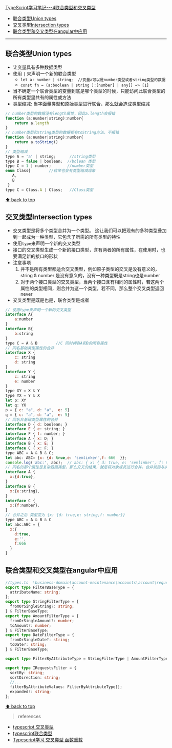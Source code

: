 [TypeScript学习笔记---4联合类型和交叉类型](#top)

- [联合类型Union types](#联合类型union-types)
- [交叉类型Intersection types](#交叉类型intersection-types)
- [联合类型和交叉类型在angular中应用](#联合类型和交叉类型在angular中应用)

------------------------------------------------

## 联合类型Union types

- 让变量具有多种数据类型
- 使用 `|` 来声明一个新的联合类型
  - `let a: number | string;  //变量a可以是number类型或者string类型的数据`
  - `const fn = (a:boolean | string ):[number] | any[] => [1]`
- 当不确定一个联合类型的变量到底是哪个类型的时候，只能访问此联合类型的所有类型里共有的属性或方法
- 类型缩减: 当字面量类型和原始类型进行联合，那么就会造成类型缩减

```javascript
// number类型的数据没有length属性，因此a.length会报错
function (a:number|string):number{
	return a.length
}
// number类型和string类型的数据都有toString方法，不报错
function (a:number|string):number{
	return a.toString()
}
// 类型缩减
type A = 'a' | string;      //string类型
type B = false | boolean;  //bolean 类型
type C = 1 | number;       //number类型
enum Class{        //枚举也会有类型缩减现象
   A,
   B
 }
type C = Class.A | Class;   //Class类型

```

[⬆ back to top](#top)

## 交叉类型Intersection types

- 交叉类型是将多个类型合并为一个类型。 这让我们可以把现有的多种类型叠加到一起成为一种类型，它包含了所需的所有类型的特性
- 使用`type`来声明一个新的交叉类型
- 接口的交叉类型生成一个新的接口类型，含有两者的所有属性，在使用时，也要满足新的接口的形状
- 注意事项
  1. 并不是所有类型都适合交叉类型，例如原子类型的交叉是没有意义的，string & number 是没有意义的，没有一种类型既是string也是number
  2. 对于两个接口类型的交叉类型，当两个接口含有相同的属性时，若这两个属性的类型相同，则合并为这一个类型，若不同，那么整个交叉类型返回never
- 交叉类型是既是也是，联合类型是或者

```javascript
// 使用type来声明一个新的交叉类型
interface A{
	a:number
}
interface B{
	b:string
}
type C = A & B        //C 同时拥有A和B的所有属性
// 同名基础类型属性的合并
interface X {
    c: string
    d: string
}
interface Y {
    c: string
    e: number
}
type XY = X & Y
type YX = Y & X
let p: XY
let q: YX
p = { c: "a", d: "a",  e: 5}
q = { c: "a", d: "a",  e: 5}
// 同名非基础类型属性的合并
interface D { d: boolean; }
interface E { e: string; }
interface F { f: number; }
interface A { x: D; }
interface B { x: E; }
interface C { x: F; }
type ABC = A & B & C;
let abc: ABC= {x: {d: true,e: 'semlinker',f: 666  }};
console.log('abc:', abc);  // abc: { x: { d: true, e: 'semlinker', f: 666 } }
// 同名的那个属性是复杂数据类型，那么交叉的结果，就是将对象成员进行合并，合并规则与类型合并相同
interface A {
  x:{d:true},
}
interface B { 
  x:{e:string},
}
interface C {  
  x:{f:number},
}
// 合并之后 类型变为 {x: {d: true,e: string,f: number}}
type ABC = A & B & C
let abc:ABC = { 
  x:{  
    d:true,  
    e:'',   
    f:666  
  }
}
```

## 联合类型和交叉类型在angular中应用

```typescript
//types.ts  \business-domain\account-maintenance\accounts\account\requests\types\interfaces.ts
export type FilterBaseType = {
  attributeName: string;
};
export type StringFilterType = {
  fromOrSingleString?: string;
} & FilterBaseType;
export type AmountFilterType = {
  fromOrSingleAmount?: number;
  toAmount?: number;
} & FilterBaseType;
export type DateFilterType = {
  fromOrSingleDate?: string;
  toDate?: string;
} & FilterBaseType;

export type FilterByAttributeType = StringFilterType | AmountFilterType | DateFilterType;

export type IRequestsFilter = {
  sortBy: string;
  sortDirection: string;
  //...
  filterByAttributeValues: FilterByAttributeType[];
  expanded?: string;
};
```

[⬆ back to top](#top)

> references
- [typescript 交叉类型](https://blog.csdn.net/qq_40340943/article/details/130053119)
- [typescript联合类型](https://blog.csdn.net/qq_40340943/article/details/127052397)
- [Typescript学习 交叉类型 函数重载](https://blog.csdn.net/aminwangaa/article/details/110131762)
